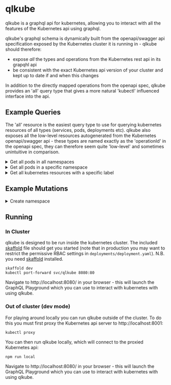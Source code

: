 # qlkube

qlkube is a graphql api for kubernetes, allowing you to interact with all the features of the Kubernetes api using graphql.

qlkube's graphql schema is dynamically built from the openapi/swagger api specification exposed by the Kubernetes cluster it 
is running in - qlkube should therefore:
- expose *all* the types and operations from the Kubernetes rest api in its grapqhl api
- be consistent with the exact Kubernetes api version of your cluster and kept up to date if and when this changes

In addition to the directly mapped operations from the openapi spec, qlkube provides an 'all' query type that gives a more
natural 'kubectl' influenced interface into the api.


## Example Queries

The 'all' resource is the easiest query type to use for querying kubernetes resources of all types (services, pods, deployments etc).
qlkube also exposes all the low-level resources autogenerated from the Kubernetes openapi/swagger api - these types are 
named exactly as the 'operationId' in the openapi spec, they can therefore seem quite 'low-level' and sometimes unintuitive in comparison. 

<details>
 <summary>Get all pods in all namespaces</summary>
 
 This query returns the names and namespaces of all the pods in the cluster.
 (here we use the more friendly 'all' type - you can perform a similar query using `listCoreV1PodForAllNamespaces`)
 
```graphql
query getAllPodsInAllNamespaces {
  all {
    pods {
      items {
        metadata {
          name
          namespace
        }
      }
    }
  }
}
```

Output:

```json
{
  "data": {
    "all": {
      "pods": {
        "items": [
          {
            "metadata": {
              "name": "alpha-7c766f4fc7-2bh8m",
              "namespace": "default"
            }
          },
          {
            "metadata": {
              "name": "alpha-7c766f4fc7-hx8ml",
              "namespace": "default"
            }
          },
          {
            "metadata": {
              "name": "alpha-7c766f4fc7-ztpph",
              "namespace": "default"
            }
          },
          {
            "metadata": {
              "name": "beta-v1-597679f796-k5gn4",
              "namespace": "default"
            }
          },
          {
            "metadata": {
              "name": "beta-v1-597679f796-x7hsl",
              "namespace": "default"
            }
          },
          {
            "metadata": {
              "name": "gamma-79bc488b5b-srmxm",
              "namespace": "default"
            }
          },
...etc
```
</details> 

<details>
 <summary>Get all pods in a specific namespace</summary>
 
 This query returns the names, namespaces, creation times and labels of all the pods in the 'default' namespace
 (here we use the more friendly 'all' type - you can perform a similar query using `ioK8sApiCoreV1PodList`)
 
```graphql
query getAllPodsInDefaultNamespace {
  all(namespace: "default") {
    pods {
      items {
        metadata {
          name
          namespace
          creationTimestamp
          labels
        }
      }
    }
  }
}
```
</details> 


<details>
 <summary>Get all kubernetes resources with a specific label</summary>

This query gets the names of all kubernetes resources (services, deployments, pods etc) that are labelled with label 'app=alpha' 
(roughly equivalent to `kubectl get all -l app=alpha`)

```graphql
query allResourcesOfApp {
  all(labelSelector:"app=alpha") { 
    services {
      items {
        metadata {
          name
        }
      }
    }
    deployments {
      items {
        metadata {
          name
        }
      }
    }
    pods {
      items {
        metadata {
          name
        }
      }
    }
    daemonSets {
      items {
        metadata {
          name
        }
      }
    }
    replicaSets {
      items {
        metadata {
          name
        }
      }
    }
    statefulSets {
      items {
        metadata {
          name
        }
      }
    }
    jobs {
      items {
        metadata {
          name
        }
      }
    }
    cronJobs {
      items {
        metadata {
          name
        }
      }
    }  
  }
}
```
</details> 

## Example Mutations

<details>
 <summary>Create namespace</summary>
 
This mutation creates a new 'bar' namespace. The input json is the escaped version of the following:
 
```json
{
    "apiVersion": "v1",
    "kind": "Namespace",
    "metadata": {
        "name": "bar"
    }
}
```

We output the creation timestamp for the new namesapce.
  
```graphql
mutation createNamespace {
  createCoreV1Namespace(input: "{\"apiVersion\":\"v1\",\"kind\":\"Namespace\",\"metadata\":{\"name\":\"bar\"}}") {
    metadata {
      creationTimestamp
    }
  }
}
```
</details> 


## Running

### In Cluster

qlkube is designed to be run inside the kubernetes cluster. 
The included [skaffold](skaffold.yaml) file should get you started (note that in production you may want to restrict 
the permissive RBAC settings in `deployments/deployment.yaml`).
N.B. you need [skaffold](https://github.com/GoogleContainerTools/skaffold) installed.

```
skaffold dev
kubectl port-forward svc/qlkube 8080:80
```

Navigate to http://localhost:8080/ in your browser - this will launch the GraphQL Playground which you can use to interact
with kubernetes with using qlkube.

### Out of cluster (dev mode)

For playing around locally you can run qlkube outside of the cluster. To do this you must first proxy the Kubernetes
api server to http://localhost:8001:

```
kubectl proxy
```

You can then run qlkube locally, which will connect to the proxied Kubernetes api:

```
npm run local
```

Navigate to http://localhost:8080/ in your browser - this will launch the GraphQL Playground which you can use to interact
with kubernetes with using qlkube.